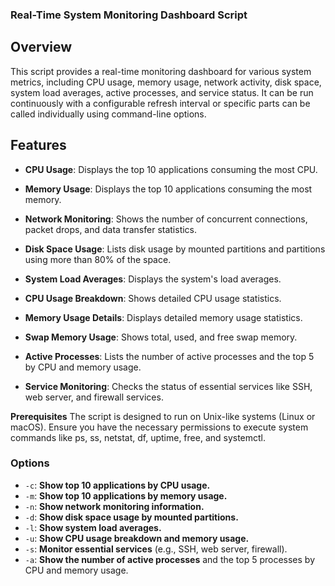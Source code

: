 ### Real-Time System Monitoring Dashboard Script

## **Overview**
This script provides a real-time monitoring dashboard for various system metrics, including CPU usage, memory usage, network activity, disk space, system load averages, active processes, and service status. It can be run continuously with a configurable refresh interval or specific parts can be called individually using command-line options.

 ## **Features**

-  **CPU Usage**: Displays the top 10 applications consuming the most CPU.

-  **Memory Usage**: Displays the top 10 applications consuming the most memory.
  
-  **Network Monitoring**: Shows the number of concurrent connections, packet drops, and data transfer statistics.

-  **Disk Space Usage**: Lists disk usage by mounted partitions and partitions using more than 80% of the space.

-  **System Load Averages**: Displays the system's load averages.

-  **CPU Usage Breakdown**: Shows detailed CPU usage statistics.

-  **Memory Usage Details**: Displays detailed memory usage statistics.

-  **Swap Memory Usage**: Shows total, used, and free swap memory.

-  **Active Processes**: Lists the number of active processes and the top 5 by CPU and memory usage.

-  **Service Monitoring**: Checks the status of essential services like SSH, web server, and firewall services.

**Prerequisites**
The script is designed to run on Unix-like systems (Linux or macOS).
Ensure you have the necessary permissions to execute system commands like ps, ss, netstat, df, uptime, free, and systemctl.


### Options

- `-c`: **Show top 10 applications by CPU usage.**
- `-m`: **Show top 10 applications by memory usage.**
- `-n`: **Show network monitoring information.**
- `-d`: **Show disk space usage by mounted partitions.**
- `-l`: **Show system load averages.**
- `-u`: **Show CPU usage breakdown and memory usage.**
- `-s`: **Monitor essential services** (e.g., SSH, web server, firewall).
- `-a`: **Show the number of active processes** and the top 5 processes by CPU and memory usage.
